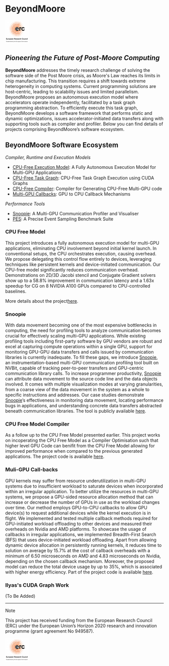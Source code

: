 # BeyondMoore

<img alt="BeyondMoore Logo" src="https://raw.githubusercontent.com/ParCoreLab/BeyondMoore/main/assets/erc_logo-150x150.png" width="75px">

## _Pioneering the Future of Post-Moore Computing_

**BeyondMoore** addresses the timely research challenge of solving the software side of the Post Moore crisis, as Moore's Law reaches its limits in chip manufacturing. This transition requires a shift towards extreme heterogeneity in computing systems. Current programming solutions are host-centric, leading to scalability issues and limited parallelism. BeyondMoore proposes an autonomous execution model where accelerators operate independently, facilitated by a task graph programming abstraction. To efficiently execute this task graph, BeyondMoore develops a software framework that performs static and dynamic optimizations, issues accelerator-initiated data transfers along with supporting tools such as compiler and profiler. Below you can find details of projects comprising BeyondMoore’s software ecosystem. 


## BeyondMoore Software Ecosystem

_Compiler, Runtime and Execution Models_
* [CPU-Free Execution Model](#CPU-Free-Model): A Fully Autonomous Execution Model for Multi-GPU Applications 
* [CPU-Free Task Graph](#TaskGraph): CPU-Free Task Graph Execution using CUDA Graphs
* [CPU-Free Compiler](#CPU-Free-Model-Compiler): Compiler for Generating CPU-Free Multi-GPU code
* [Multi-GPU Callbacks](#Multi-GPU-Callbacks): GPU to CPU Callback Mechanisms
  
_Performance Tools_
* [Snoopie](#Snoopie): A Multi-GPU Communication Profiler and Visualiser
* [PES](#Precise-Event-Sampling): A Precise Event Sampling Benchmark Suite
  
### CPU Free Model

This project introduces a fully autonomous execution model for multi-GPU applications, eliminating CPU involvement beyond initial kernel launch. In conventional setups, the CPU orchestrates execution, causing overhead. We propose delegating this control flow entirely to devices, leveraging techniques like persistent kernels and device-initiated communication. Our CPU-free model significantly reduces communication overhead. Demonstrations on 2D/3D Jacobi stencil and Conjugate Gradient solvers show up to a 58.8% improvement in communication latency and a 1.63x speedup for CG on 8 NVIDIA A100 GPUs compared to CPU-controlled baselines.

More details about the project[here](https://github.com/ParCoreLab/CPU-Free-model).


### Snoopie

With data movement becoming one of the most expensive bottlenecks in computing, the need for profiling tools to analyze
communication becomes crucial for effectively scaling multi-GPU applications. While existing profiling tools including
first-party software by GPU vendors are robust and excel at capturing compute operations within a single GPU, support
for monitoring GPU-GPU data transfers and calls issued by communication libraries is currently inadequate. To fill these
gaps, we introduce [Snoopie](https://github.com/parcorelab/snoopie), an instrumentation-based multi-GPU
communication profiling tool built on NVBit, capable of tracking peer-to-peer transfers and GPU-centric
communication library calls. To increase programmer productivity, [Snoopie](https://github.com/parcorelab/snoopie)
can attribute data movement to the source code line and the data objects involved. It comes with multiple
visualization modes at varying granularities, from a coarse view of the data movement in the system as a whole to
specific instructions and addresses. Our case studies demonstrate [Snoopie](https://github.com/parcorelab/snoopie)’s
effectiveness in monitoring data movement, locating performance bugs in applications, and understanding concrete
data transfers abstracted beneath communication libraries. The tool is publicly available
[here](https://github.com/ParCoreLab/snoopie).


### CPU Free Model Compiler

As a follow up to the CPU Free Model presented earlier. This project works on incoperating the CPU Free Model as a
Compiler Optimisation such that higher level GPU Code can benifit from the CPU Free Model allowing for improved
performance when compared to the previous generated applications. The project code is available
[here](https://github.com/ParCoreLab/CPU-Free-Model-Compiler).

### Muli-GPU Call-backs

GPU kernels may suffer from resource underutilization in multi-GPU systems due to insufficient workload to saturate
devices when incorporated within an irregular application. To better utilize the resources in multi-GPU systems, we
propose a GPU-sided resource allocation method that can increase or decrease the number of GPUs in use as the workload
changes over time. Our method employs GPU-to-CPU callbacks to allow GPU device(s) to request additional devices while
the kernel execution is in flight. We implemented and tested multiple callback methods required for GPU-initiated
workload offloading to other devices and measured their overheads on Nvidia and AMD platforms. To showcase the usage of
callbacks in irregular applications, we implemented Breadth-First Search (BFS) that uses device-initiated workload
offloading. Apart from allowing dynamic device allocation in persistently running kernels, it reduces time to solution
on average by 15.7% at the cost of callback overheads with a minimum of 6.50 microseconds on AMD and 4.83 microseconds
on Nvidia, depending on the chosen callback mechanism. Moreover, the proposed model can reduce the total device usage by
up to 35%, which is associated with higher energy efficiency. Part of the project code is available [here](https://github.com/msasongko17/multigpu_callback).

### Ilyas's CUDA Graph Work

(To Be Added)


---

> [!NOTE]
> This project has received funding from the European Research Council (ERC) under the European Union’s Horizon 2020 research and innovation programme (grant agreement No 949587).

<img alt="ERC Logo" src="https://raw.githubusercontent.com/ParCoreLab/BeyondMoore/main/assets/erc_logo-150x150.png" width="75px">

